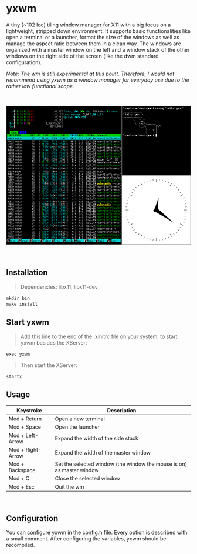 # yxwm
A tiny (~102 loc) tiling window manager for X11 with a big focus on a lightweight, stripped down environment. It supports basic functionalities like open a terminal or a launcher, format the size of the windows as well as manage the aspect ratio between them in a clean way. The windows are organized with a master window on the left and a window stack of the other windows on the right side of the screen (like the dwm standard configuration).

*Note: The wm is still experimental at this point. Therefore, I would not recommend using yxwm as a window manager for everyday use due to the rather low functional scope.*

<br />

![Alt Text](https://github.com/Flederossi/ywm/blob/main/assets/screen.png)

<br />

## Installation
> Dependencies: libx11, libx11-dev
```
mkdir bin
make install
```

## Start yxwm
> Add this line to the end of the .xinitrc file on your system, to start yxwm besides the XServer:
```
exec yxwm
```
> Then start the XServer:
```
startx
```

## Usage
| Keystroke | Description |
|-|-|
| Mod + Return | Open a new terminal |
| Mod + Space | Open the launcher |
| Mod + Left-Arrow | Expand the width of the side stack |
| Mod + Right-Arrow | Expand the width of the master window |
| Mod + Backspace | Set the selected window (the window the mouse is on) as master window |
| Mod + Q | Close the selected window |
| Mod + Esc | Quit the wm |

<br />

## Configuration
You can configure yxwm in the [config.h](https://github.com/Flederossi/yxwm/blob/main/src/include/config.h) file. Every option is described with a small comment. After configuring the variables, yxwm should be recompiled.
